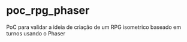# poc_rpg_phaser
PoC para validar a ideia de criação de um RPG isometrico baseado em turnos usando o Phaser
